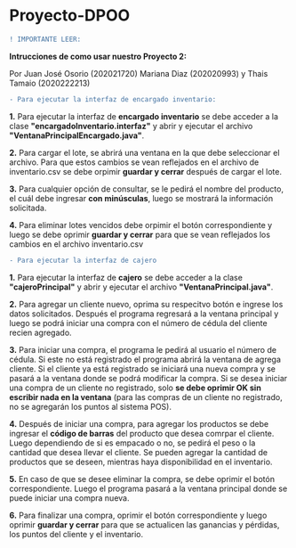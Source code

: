 # Proyecto-DPOO

```diff
! IMPORTANTE LEER:
```

__Intrucciones de como usar nuestro Proyecto 2:__

Por Juan José Osorio (202021720)
Mariana Diaz (202020993)
y Thais Tamaio (2020222213)

```diff
- Para ejecutar la interfaz de encargado inventario:
```

__1.__ Para ejecutar la interfaz de __encargado inventario__ se debe acceder a la clase __"encargadoInventario.interfaz"__ y abrir y ejecutar el archivo __"VentanaPrincipalEncargado.java"__.

__2.__ Para cargar el lote, se abrirá una ventana en la que debe seleccionar el archivo. Para que estos cambios se vean reflejados en el archivo de inventario.csv se debe orpimir __guardar y cerrar__ después de cargar el lote. 

__3.__ Para cualquier opción de consultar, se le pedirá el nombre del producto, el cuál debe ingresar __con minúsculas__, luego se mostrará la información solicitada. 

__4.__  Para eliminar lotes vencidos debe orpimir el botón correspondiente y luego se debe oprimir __guardar y cerrar__ para que se vean reflejados los cambios en el archivo inventario.csv

```diff
- Para ejecutar la interfaz de cajero
```

__1.__  Para ejecutar la interfaz de __cajero__ se debe acceder a la clase __"cajeroPrincipal"__ y abrir y ejecutar el archivo __"VentanaPrincipal.java"__.

__2.__  Para agregar un cliente nuevo, oprima su respecitvo botón e ingrese los datos solicitados. Después el programa regresará a la ventana principal y luego se podrá iniciar una compra con el número de cédula del cliente recien agregado. 

__3.__  Para iniciar una compra, el programa le pedirá al usuario el número de cédula. Si este no está registrado el programa abrirá la ventana de agrega cliente. Si el cliente ya está registrado se iniciará una nueva compra y se pasará a la ventana donde se podrá modificar la compra. Si se desea iniciar una compra de un cliente no registrado, solo __se debe oprimir OK sin escribir nada en la ventana__ (para las compras de un cliente no registrado, no se agregarán los puntos al sistema POS).

__4.__  Después de iniciar una compra, para agregar los productos se debe ingresar el __código de barras__ del producto que desea comrpar el cliente. Luego dependiendo de si es empacado o no, se pedirá el peso o la cantidad que desea llevar el cliente. Se pueden agregar la cantidad de productos que se deseen, mientras haya disponibilidad en el inventario. 

__5.__  En caso de que se desee eliminar la compra, se debe oprimir el botón correspondiente. Luego el programa pasará a la ventana principal donde se puede iniciar una compra nueva. 

__6.__  Para finalizar una compra, oprimir el botón correspondiente y luego oprimir __guardar y cerrar__ para que se actualicen las ganancias y pérdidas, los puntos del cliente y el inventario. 
